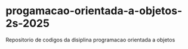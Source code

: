 # progamacao-orientada-a-objetos-2s-2025
Repositorio de codigos da disiplina programacao orientada a objetos 

